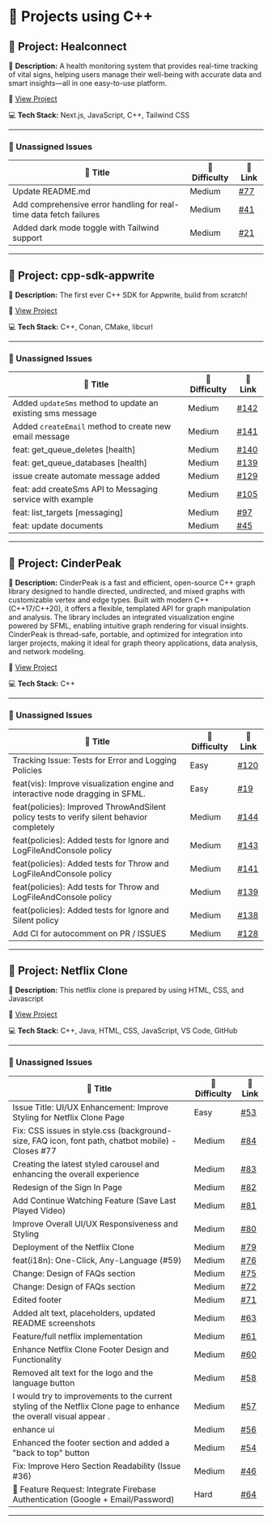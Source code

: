 # 🚀 Projects using C++

## 📌 Project: Healconnect 

📝 **Description:** A  health monitoring system that provides real-time tracking of vital signs, helping users manage their well-being with accurate data and smart insights—all in one easy-to-use platform.

🔗 [View Project](https://github.com/Dipanita45/HEALCONNECT)

💻 **Tech Stack:** Next.js, JavaScript, C++, Tailwind CSS

---

### 🐛 Unassigned Issues

| 🔖 Title | 🎯 Difficulty | 🔗 Link |
|----------|----------------|---------|
| Update README.md | Medium | [#77](https://github.com/Dipanita45/HEALCONNECT/pull/77) |
| Add comprehensive error handling for real-time data fetch failures | Medium | [#41](https://github.com/Dipanita45/HEALCONNECT/pull/41) |
| Added dark mode toggle with Tailwind support | Medium | [#21](https://github.com/Dipanita45/HEALCONNECT/pull/21) |

---

## 📌 Project: cpp-sdk-appwrite

📝 **Description:** The first ever C++ SDK for Appwrite, build from scratch!

🔗 [View Project](https://github.com/pooranjoyb/cpp-sdk-appwrite)

💻 **Tech Stack:** C++, Conan, CMake, libcurl

---

### 🐛 Unassigned Issues

| 🔖 Title | 🎯 Difficulty | 🔗 Link |
|----------|----------------|---------|
| Added ``updateSms`` method to update an existing sms message | Medium | [#142](https://github.com/pooranjoyb/cpp-sdk-appwrite/pull/142) |
| Added ``createEmail`` method to create new email message | Medium | [#141](https://github.com/pooranjoyb/cpp-sdk-appwrite/pull/141) |
| feat: get_queue_deletes [health] | Medium | [#140](https://github.com/pooranjoyb/cpp-sdk-appwrite/issues/140) |
| feat: get_queue_databases [health] | Medium | [#139](https://github.com/pooranjoyb/cpp-sdk-appwrite/issues/139) |
| issue create automate message added | Medium | [#129](https://github.com/pooranjoyb/cpp-sdk-appwrite/pull/129) |
| feat: add createSms API to Messaging service with example | Medium | [#105](https://github.com/pooranjoyb/cpp-sdk-appwrite/pull/105) |
| feat: list_targets [messaging] | Medium | [#97](https://github.com/pooranjoyb/cpp-sdk-appwrite/issues/97) |
| feat: update documents | Medium | [#45](https://github.com/pooranjoyb/cpp-sdk-appwrite/pull/45) |

---

## 📌 Project: CinderPeak

📝 **Description:** CinderPeak is a fast and efficient, open-source C++ graph library designed to handle directed, undirected, and mixed graphs with customizable vertex and edge types. Built with modern C++ (C++17/C++20), it offers a flexible, templated API for graph manipulation and analysis. The library includes an integrated visualization engine powered by SFML, enabling intuitive graph rendering for visual insights. CinderPeak is thread-safe, portable, and optimized for integration into larger projects, making it ideal for graph theory applications, data analysis, and network modeling.

🔗 [View Project](https://github.com/SharonIV0x86/CinderPeak)

💻 **Tech Stack:** C++

---

### 🐛 Unassigned Issues

| 🔖 Title | 🎯 Difficulty | 🔗 Link |
|----------|----------------|---------|
| Tracking Issue: Tests for Error and Logging Policies | Easy | [#120](https://github.com/SharonIV0x86/CinderPeak/issues/120) |
| feat(vis): Improve visualization engine and interactive node dragging in SFML. | Easy | [#19](https://github.com/SharonIV0x86/CinderPeak/issues/19) |
| feat(policies): Improved ThrowAndSilent policy tests to verify silent behavior completely | Medium | [#144](https://github.com/SharonIV0x86/CinderPeak/pull/144) |
| feat(policies): Added tests for Ignore and LogFileAndConsole policy | Medium | [#143](https://github.com/SharonIV0x86/CinderPeak/pull/143) |
| feat(policies): Added tests for Throw and LogFileAndConsole policy | Medium | [#141](https://github.com/SharonIV0x86/CinderPeak/pull/141) |
| feat(policies): Add tests for Throw and LogFileAndConsole policy | Medium | [#139](https://github.com/SharonIV0x86/CinderPeak/issues/139) |
| feat(policies): Added tests for Ignore and Silent policy | Medium | [#138](https://github.com/SharonIV0x86/CinderPeak/pull/138) |
| Add CI for autocomment on PR / ISSUES | Medium | [#128](https://github.com/SharonIV0x86/CinderPeak/issues/128) |

---

## 📌 Project: Netflix Clone

📝 **Description:** This netflix clone is prepared by using HTML, CSS, and Javascript

🔗 [View Project](https://github.com/Aqsa4066/netflixclone)

💻 **Tech Stack:** C++, Java, HTML, CSS, JavaScript, VS Code, GitHub

---

### 🐛 Unassigned Issues

| 🔖 Title | 🎯 Difficulty | 🔗 Link |
|----------|----------------|---------|
| Issue Title: UI/UX Enhancement: Improve Styling for Netflix Clone Page | Easy | [#53](https://github.com/Aqsa4066/netflixclone/issues/53) |
| Fix: CSS issues in style.css (background-size, FAQ icon, font path, chatbot mobile) - Closes #77 | Medium | [#84](https://github.com/Aqsa4066/netflixclone/pull/84) |
| Creating the latest styled carousel and enhancing the overall experience | Medium | [#83](https://github.com/Aqsa4066/netflixclone/issues/83) |
| Redesign of the Sign In Page | Medium | [#82](https://github.com/Aqsa4066/netflixclone/issues/82) |
| Add Continue Watching Feature (Save Last Played Video) | Medium | [#81](https://github.com/Aqsa4066/netflixclone/issues/81) |
| Improve Overall UI/UX Responsiveness and Styling | Medium | [#80](https://github.com/Aqsa4066/netflixclone/issues/80) |
| Deployment of the Netflix Clone | Medium | [#79](https://github.com/Aqsa4066/netflixclone/pull/79) |
| feat(i18n): One-Click, Any-Language (#59) | Medium | [#76](https://github.com/Aqsa4066/netflixclone/pull/76) |
| Change: Design of FAQs section | Medium | [#75](https://github.com/Aqsa4066/netflixclone/pull/75) |
| Change: Design of FAQs section | Medium | [#72](https://github.com/Aqsa4066/netflixclone/pull/72) |
| Edited footer | Medium | [#71](https://github.com/Aqsa4066/netflixclone/pull/71) |
| Added alt text, placeholders, updated README screenshots | Medium | [#63](https://github.com/Aqsa4066/netflixclone/pull/63) |
| Feature/full netflix implementation | Medium | [#61](https://github.com/Aqsa4066/netflixclone/pull/61) |
| Enhance Netflix Clone Footer Design and Functionality | Medium | [#60](https://github.com/Aqsa4066/netflixclone/issues/60) |
| Removed alt text for the logo and the language button | Medium | [#58](https://github.com/Aqsa4066/netflixclone/pull/58) |
| I would try to improvements to the current styling of the Netflix Clone page to enhance the overall  visual appear . | Medium | [#57](https://github.com/Aqsa4066/netflixclone/pull/57) |
| enhance ui | Medium | [#56](https://github.com/Aqsa4066/netflixclone/pull/56) |
| Enhanced the footer section and added a  "back to top" button | Medium | [#54](https://github.com/Aqsa4066/netflixclone/pull/54) |
| Fix: Improve Hero Section Readability (Issue #36) | Medium | [#46](https://github.com/Aqsa4066/netflixclone/pull/46) |
| 🔐 Feature Request: Integrate Firebase Authentication (Google + Email/Password) | Hard | [#64](https://github.com/Aqsa4066/netflixclone/issues/64) |

---

